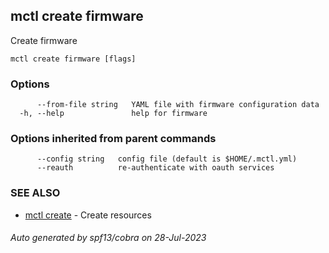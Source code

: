 ## mctl create firmware

Create firmware

```
mctl create firmware [flags]
```

### Options

```
      --from-file string   YAML file with firmware configuration data
  -h, --help               help for firmware
```

### Options inherited from parent commands

```
      --config string   config file (default is $HOME/.mctl.yml)
      --reauth          re-authenticate with oauth services
```

### SEE ALSO

* [mctl create](mctl_create.md)	 - Create resources

###### Auto generated by spf13/cobra on 28-Jul-2023
